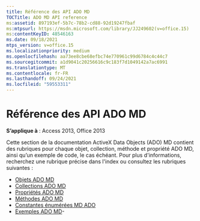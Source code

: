 ```yaml
---
title: Référence des API ADO MD
TOCTitle: ADO MD API reference
ms:assetid: 897193ef-5b7c-78b2-cd88-92d19247fbaf
ms:mtpsurl: https://msdn.microsoft.com/library/JJ249602(v=office.15)
ms:contentKeyID: 48546163
ms.date: 09/18/2021
mtps_version: v=office.15
ms.localizationpriority: medium
ms.openlocfilehash: aa73ee8cbe68efbc74e770961c99d6784c4c44c7
ms.sourcegitcommit: a1d9041c20256616c9c183f7d1049142a7ac6991
ms.translationtype: MT
ms.contentlocale: fr-FR
ms.lasthandoff: 09/24/2021
ms.locfileid: "59553311"
---
```

# <a name="ado-md-api-reference"></a>Référence des API ADO MD

**S’applique à** : Access 2013, Office 2013

Cette section de la documentation ActiveX Data Objects (ADO) MD contient des rubriques pour chaque objet, collection, méthode et propriété ADO MD, ainsi qu’un exemple de code, le cas échéant. Pour plus d'informations, recherchez une rubrique précise dans l'index ou consultez les rubriques suivantes :

- [Objets ADO MD](ado-md-objects.md)
- [Collections ADO MD](ado-md-collections.md)
- [Propriétés ADO MD](ado-md-properties.md)
- [Méthodes ADO MD](ado-md-methods.md)
- [Constantes énumérées MD ADO](ado-md-enumerated-constants.md)
- [Exemples ADO MD](/office/vba/access/concepts/miscellaneous/ado-md-code-examples.md)- 